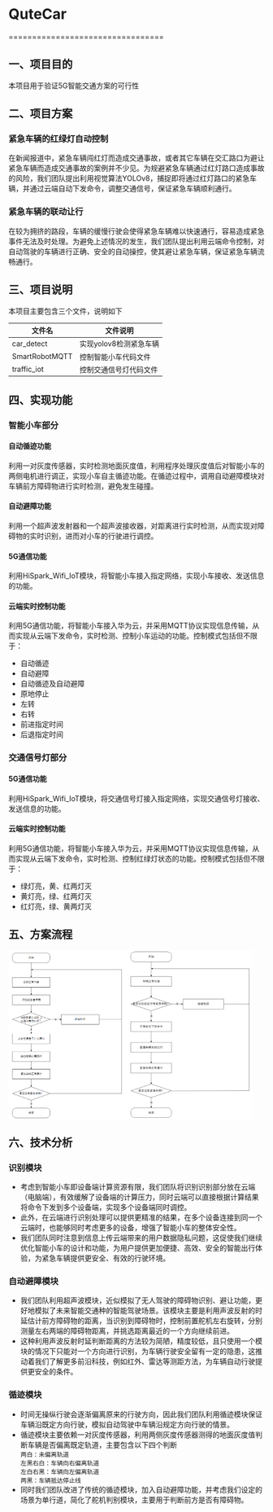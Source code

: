 # QuteCar

=================================
## 一、项目目的
本项目用于验证5G智能交通方案的可行性
## 二、项目方案
### 紧急车辆的红绿灯自动控制
在新闻报道中，紧急车辆闯红灯而造成交通事故，或者其它车辆在交汇路口为避让紧急车辆而造成交通事故的案例并不少见。为规避紧急车辆通过红灯路口造成事故的风险，我们团队提出利用视觉算法YOLOv8，捕捉即将通过红灯路口的紧急车辆，并通过云端自动下发命令，调整交通信号，保证紧急车辆顺利通行。
### 紧急车辆的联动让行
在较为拥挤的路段，车辆的缓慢行驶会使得紧急车辆难以快速通行，容易造成紧急事件无法及时处理。为避免上述情况的发生，我们团队提出利用云端命令控制，对自动驾驶的车辆进行正确、安全的自动操控，使其避让紧急车辆，保证紧急车辆流畅通行。
## 三、项目说明
本项目主要包含三个文件，说明如下

文件名                       | 文件说明
--------------------------- | ------------------------------------ 
car_detect                  | 实现yolov8检测紧急车辆
SmartRobotMQTT              | 控制智能小车代码文件
traffic_iot                 | 控制交通信号灯代码文件

## 四、实现功能
### 智能小车部分
#### 自动循迹功能
利用一对灰度传感器，实时检测地面灰度值，利用程序处理灰度值后对智能小车的两侧电机进行调正，实现小车自主循迹功能。在循迹过程中，调用自动避障模块对车辆前方障碍物进行实时检测，避免发生碰撞。
#### 自动避障功能
利用一个超声波发射器和一个超声波接收器，对距离进行实时检测，从而实现对障碍物的实时识别，进而对小车的行驶进行调控。
#### 5G通信功能
利用HiSpark_Wifi_IoT模块，将智能小车接入指定网络，实现小车接收、发送信息的功能。
#### 云端实时控制功能
利用5G通信功能，将智能小车接入华为云，并采用MQTT协议实现信息传输，从而实现从云端下发命令，实时检测、控制小车运动的功能。控制模式包括但不限于：
* 自动循迹
* 自动避障
* 自动循迹及自动避障
* 原地停止
* 左转
* 右转
* 前进指定时间
* 后退指定时间
### 交通信号灯部分
#### 5G通信功能
利用HiSpark_Wifi_IoT模块，将交通信号灯接入指定网络，实现交通信号灯接收、发送信息的功能。
#### 云端实时控制功能
利用5G通信功能，将智能小车接入华为云，并采用MQTT协议实现信息传输，从而实现从云端下发命令，实时检测、控制红绿灯状态的功能。控制模式包括但不限于：
* 绿灯亮，黄、红两灯灭
* 黄灯亮，绿、红两灯灭
* 红灯亮，绿、黄两灯灭
## 五、方案流程

<div style="display: flex;">
    <img src="Picture/img.png" alt="img" style="width: 45%;">
    <img src="Picture/img_1.png" alt="img_1" style="width: 50%;">
</div>



## 六、技术分析
### 识别模块
* 考虑到智能小车即设备端计算资源有限，我们团队将识别识别部分放在云端（电脑端），有效缓解了设备端的计算压力，同时云端可以直接根据计算结果将命令下发到多个设备端，实现多个设备端同时调控。  
* 此外，在云端进行识别处理可以提供更精准的结果，在多个设备连接到同一个云端时，也能够同时考虑更多的设备，增强了智能小车的整体安全性。  
* 我们团队同时注意到信息上传云端带来的用户数据隐私问题，这促使我们继续优化智能小车的设计和功能，为用户提供更加便捷、高效、安全的智能出行体验，为紧急车辆提供更安全、有效的行驶环境。  
### 自动避障模块
* 我们团队利用超声波模块，近似模拟了无人驾驶的障碍物识别、避让功能，更好地模拟了未来智能交通种的智能驾驶场景。该模块主要是利用声波反射的时延估计前方障碍物的距离，当识别到障碍物时，控制前置舵机左右旋转，分别测量左右两端的障碍物距离，并挑选距离最近的一个方向继续前进。  
* 这种利用声波反射时延判断距离的方法较为简陋，精度较低，且只使用一个模块的情况下只能对一个方向进行识别，为车辆行驶安全留有一定的隐患，这推动着我们了解更多前沿科技，例如红外、雷达等测距方法，为车辆自动行驶提供更安全的条件。  
### 循迹模块
* 时间无操纵行驶会逐渐偏离原来的行驶方向，因此我们团队利用循迹模块保证车辆沿既定方向行驶，模拟自动驾驶中车辆沿规定方向行驶的情景。  
* 循迹模块主要依赖一对灰度传感器，利用两侧灰度传感器测得的地面灰度值判断车辆是否偏离既定轨道，主要包含以下四个判断  
```两白：未偏离轨道```  
```左黑右白：车辆向右偏离轨道```  
```左白右黑：车辆向左偏离轨道```  
```两黑：车辆抵达停止线```  
* 同时我们团队改进了传统的循迹模块，加入自动避障功能，并考虑我们设定的场景为单行道，简化了舵机判别模块，主要用于判断前方是否有障碍物。  
